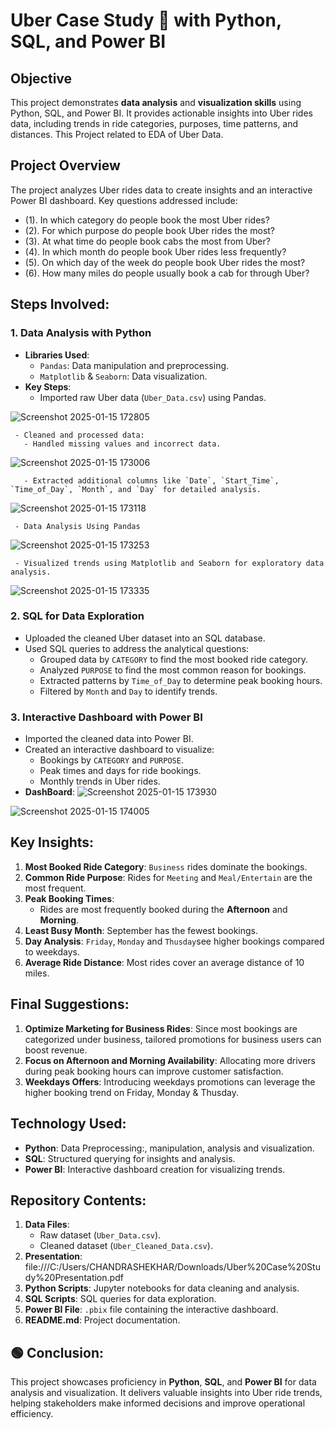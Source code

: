 # Uber Case Study 🚖 with Python, SQL, and Power BI

## Objective
This project demonstrates **data analysis** and **visualization skills** using Python, SQL, and Power BI. It provides actionable insights into Uber rides data, including trends in ride categories, purposes, time patterns, and distances. This Project related to EDA of Uber Data.

## Project Overview
The project analyzes Uber rides data to create insights and an interactive Power BI dashboard. Key questions addressed include:
- (1).    In which category do people book the most Uber rides?
- (2).    For which purpose do people book Uber rides the most?
- (3).    At what time do people book cabs the most from Uber?
- (4).    In which month do people book Uber rides less frequently?
- (5).   On which day of the week do people book Uber rides the most?
- (6).   How many miles do people usually book a cab for through Uber?

## Steps Involved:

### 1. **Data Analysis with Python**
   - **Libraries Used**: 
     - `Pandas`: Data manipulation and preprocessing.
     - `Matplotlib` & `Seaborn`: Data visualization.
   - **Key Steps**:
     - Imported raw Uber data (`Uber_Data.csv`) using Pandas.
    
   ![Screenshot 2025-01-15 172805](https://github.com/user-attachments/assets/7914c54b-ee79-421d-9395-edf74496cae2)

     - Cleaned and processed data:
       - Handled missing values and incorrect data.
      
   ![Screenshot 2025-01-15 173006](https://github.com/user-attachments/assets/90731022-278e-44fd-a63e-66589956edd3)

       - Extracted additional columns like `Date`, `Start_Time`, `Time_of_Day`, `Month`, and `Day` for detailed analysis.
      
   ![Screenshot 2025-01-15 173118](https://github.com/user-attachments/assets/69a25d24-1785-46c7-95de-ac62757b5ff6)

     - Data Analysis Using Pandas
   ![Screenshot 2025-01-15 173253](https://github.com/user-attachments/assets/48b97ee8-3321-45dd-9043-8309792f23ab)

     - Visualized trends using Matplotlib and Seaborn for exploratory data analysis.
   ![Screenshot 2025-01-15 173335](https://github.com/user-attachments/assets/af2884ee-7ce7-40a2-aec8-0ae75c2b5645)

### 2. **SQL for Data Exploration**
   - Uploaded the cleaned Uber dataset into an SQL database.
   - Used SQL queries to address the analytical questions:
     - Grouped data by `CATEGORY` to find the most booked ride category.
     - Analyzed `PURPOSE` to find the most common reason for bookings.
     - Extracted patterns by `Time_of_Day` to determine peak booking hours.
     - Filtered by `Month` and `Day` to identify trends.

### 3. **Interactive Dashboard with Power BI**
   - Imported the cleaned data into Power BI.
   - Created an interactive dashboard to visualize:
     - Bookings by `CATEGORY` and `PURPOSE`.
     - Peak times and days for ride bookings.
     - Monthly trends in Uber rides.
   - **DashBoard**:
![Screenshot 2025-01-15 173930](https://github.com/user-attachments/assets/dc3101b0-4fb0-48ab-8b1b-39923d1bef01)

![Screenshot 2025-01-15 174005](https://github.com/user-attachments/assets/dde8c337-4860-41ad-a6a7-eeea24a973d6)


## Key Insights:
1. **Most Booked Ride Category**: `Business` rides dominate the bookings.
2. **Common Ride Purpose**: Rides for `Meeting` and `Meal/Entertain` are the most frequent.
3. **Peak Booking Times**:
   - Rides are most frequently booked during the **Afternoon** and **Morning**.
4. **Least Busy Month**: September has the fewest bookings.
5. **Day Analysis**:  `Friday`, `Monday` and `Thusday`see higher bookings compared to weekdays.
6. **Average Ride Distance**: Most rides cover an average distance of 10 miles.

## Final Suggestions:
1. **Optimize Marketing for Business Rides**: Since most bookings are categorized under business, tailored promotions for business users can boost revenue.
2. **Focus on Afternoon and Morning Availability**: Allocating more drivers during peak booking hours can improve customer satisfaction.
3. **Weekdays Offers**: Introducing weekdays promotions can leverage the higher booking trend on Friday, Monday & Thusday.

## Technology Used:
- **Python**: Data Preprocessing:, manipulation, analysis and visualization.
- **SQL**: Structured querying for insights and analysis.
- **Power BI**: Interactive dashboard creation for visualizing trends.

## Repository Contents:
1. **Data Files**: 
   - Raw dataset (`Uber_Data.csv`).
   - Cleaned dataset (`Uber_Cleaned_Data.csv`).
2. **Presentation**:
   file:///C:/Users/CHANDRASHEKHAR/Downloads/Uber%20Case%20Study%20Presentation.pdf
3. **Python Scripts**: Jupyter notebooks for data cleaning and analysis.
4. **SQL Scripts**: SQL queries for data exploration.
5. **Power BI File**: `.pbix` file containing the interactive dashboard.
6. **README.md**: Project documentation.

## 🟢 Conclusion:
This project showcases proficiency in **Python**, **SQL**, and **Power BI** for data analysis and visualization. It delivers valuable insights into Uber ride trends, helping stakeholders make informed decisions and improve operational efficiency.

